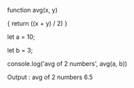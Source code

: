 function avg(x, y)


{
  return ((x + y) / 2)
}


let a = 10;

let b = 3;

console.log('avg of 2 numbers', avg(a, b)) 

 Output : avg of 2 numbers 6.5
